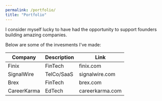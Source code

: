 ```yaml
---
permalink: /portfolio/
title: "Portfolio"
---
```


I consider myself lucky to have had the opportunity to support founders building amazing companies.

Below are some of the invesments I've made:

| Company | Description | Link |
|-------|--------|---------|
| Finix | FinTech | finix.com |
| SignalWire | TelCo/SaaS | signalwire.com |
| Brex | FinTech | brex.com |
| CareerKarma | EdTech | careerkarma.com |
